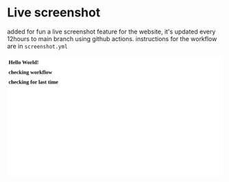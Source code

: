 # Live screenshot
added for fun a live screenshot feature for the website, it's updated every 12hours to main branch using github actions. instructions for the workflow are in `screenshot.yml` 

![Live Preview](./preview.png?v=1744333091)
